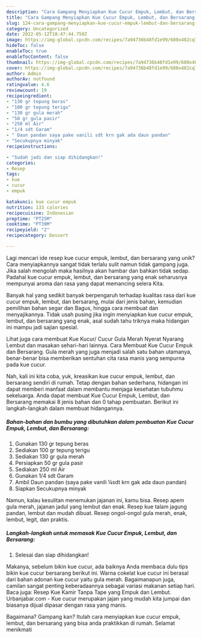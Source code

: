 ```yaml
---
description: "Cara Gampang Menyiapkan Kue Cucur Empuk, Lembut, dan Bersarang yang Enak"
title: "Cara Gampang Menyiapkan Kue Cucur Empuk, Lembut, dan Bersarang yang Enak"
slug: 124-cara-gampang-menyiapkan-kue-cucur-empuk-lembut-dan-bersarang-yang-enak
category: Uncategorized
date: 2022-05-12T18:47:44.750Z
image: https://img-global.cpcdn.com/recipes/7a94736b48fd1e99/680x482cq70/kue-cucur-empuk-lembut-dan-bersarang-foto-resep-utama.jpg
hideToc: false
enableToc: true
enableTocContent: false
thumbnail: https://img-global.cpcdn.com/recipes/7a94736b48fd1e99/680x482cq70/kue-cucur-empuk-lembut-dan-bersarang-foto-resep-utama.jpg
cover: https://img-global.cpcdn.com/recipes/7a94736b48fd1e99/680x482cq70/kue-cucur-empuk-lembut-dan-bersarang-foto-resep-utama.jpg
author: Admin
authorAv: notfound
ratingvalue: 4.6
reviewcount: 19
recipeingredient:
- "130 gr tepung beras"
- "100 gr tepung terigu"
- "130 gr gula merah"
- "50 gr gula pasir"
- "250 ml Air"
- "1/4 sdt Garam"
- " Daun pandan saya pake vanili sdt krn gak ada daun pandan"
- "Secukupnya minyak"
recipeinstructions:

- "Sudah jadi dan siap dihidangkan!"
categories:
- Resep
tags:
- kue
- cucur
- empuk

katakunci: kue cucur empuk 
nutrition: 133 calories
recipecuisine: Indonesian
preptime: "PT25M"
cooktime: "PT39M"
recipeyield: "2"
recipecategory: Dessert

---
```





Lagi mencari ide resep kue cucur empuk, lembut, dan bersarang yang unik? Cara menyiapkannya sangat tidak terlalu sulit namun tidak gampang juga. Jika salah mengolah maka hasilnya akan hambar dan bahkan tidak sedap. Padahal kue cucur empuk, lembut, dan bersarang yang enak seharusnya mempunyai aroma dan rasa yang dapat memancing selera Kita.





Banyak hal yang sedikit banyak berpengaruh terhadap kualitas rasa dari kue cucur empuk, lembut, dan bersarang, mulai dari jenis bahan, kemudian pemilihan bahan segar dan Bagus, hingga cara membuat dan menyajikannya. Tidak usah pusing jika ingin menyiapkan kue cucur empuk, lembut, dan bersarang yang enak,      asal sudah tahu triknya maka hidangan ini mampu jadi sajian spesial.














Lihat juga cara membuat Kue Kucur/ Cucur Gula Merah Nyerat Nyarang Lembut dan masakan sehari-hari lainnya. Cara Membuat Kue Cucur Empuk dan Bersarang. Gula merah yang juga menjadi salah satu bahan utamanya, benar-benar bisa memberikan sentuhan cita rasa manis yang sempurna pada kue cucur.






Nah, kali ini kita coba, yuk, kreasikan kue cucur empuk, lembut, dan bersarang sendiri di rumah. Tetap dengan bahan sederhana, hidangan ini dapat memberi manfaat dalam membantu menjaga kesehatan tubuhmu sekeluarga. Anda dapat membuat Kue Cucur Empuk, Lembut, dan Bersarang memakai 8 jenis bahan dan 0 tahap pembuatan. Berikut ini langkah-langkah dalam membuat hidangannya.

<!--inarticleads1-->

##### Bahan-bahan dan bumbu yang dibutuhkan dalam pembuatan Kue Cucur Empuk, Lembut, dan Bersarang:

1. Gunakan 130 gr tepung beras
1. Sediakan 100 gr tepung terigu
1. Sediakan 130 gr gula merah
1. Persiapkan 50 gr gula pasir
1. Sediakan 250 ml Air
1. Gunakan 1/4 sdt Garam
1. Ambil  Daun pandan (saya pake vanili ¼sdt krn gak ada daun pandan)
1. Siapkan Secukupnya minyak


Namun, kalau kesulitan menemukan jajanan ini, kamu bisa. Resep apem gula merah, jajanan jadul yang lembut dan enak. Resep kue talam jagung pandan, lembut dan mudah dibuat. Resep ongol-ongol gula merah, enak, lembut, legit, dan praktis. 

<!--inarticleads2-->

##### Langkah-langkah untuk memasak Kue Cucur Empuk, Lembut, dan Bersarang:


1. Selesai dan siap dihidangkan!

Makanya, sebelum bikin kue cucur, ada baiknya Anda membaca dulu tips bikin kue cucur bersarang berikut ini. Warna cokelat kue cucur ini berasal dari bahan adonan kue cucur yaitu gula merah. Bagaimanapun juga, camilan sangat penting keberadaannya sebagai variasi makanan setiap hari. Baca juga: Resep Kue Kamir Tanpa Tape yang Empuk dan Lembut. Urbanjabar.com - Kue cucur merupakan jajan yang mudah kita jumpai dan biasanya dijual dipasar dengan rasa yang manis. 

Bagaimana? Gampang kan? Itulah cara menyiapkan kue cucur empuk, lembut, dan bersarang yang bisa anda praktikkan di rumah. Selamat menikmati
